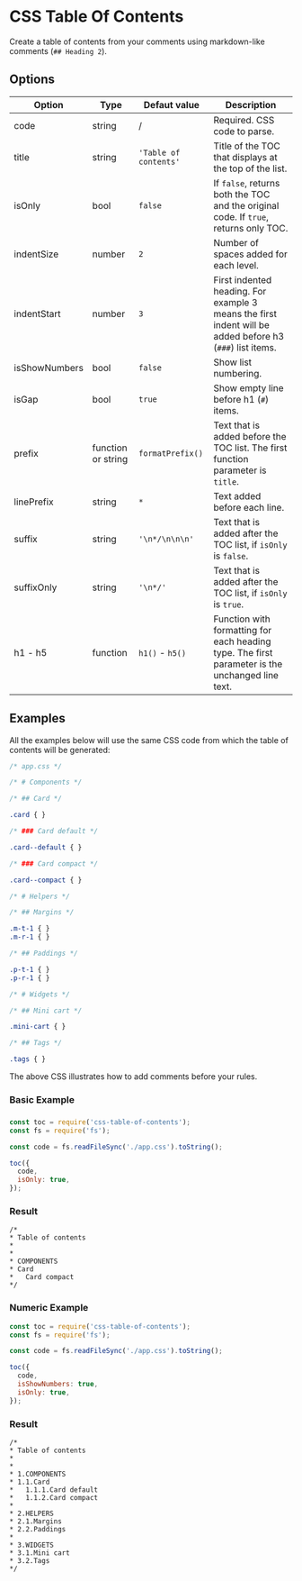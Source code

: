 # CSS Table Of Contents

Create a table of contents from your comments using markdown-like comments (`## Heading 2`).

## Options

| Option        | Type               | Defaut value          | Description                                                                                              |
| ------------- | ------------------ | --------------------- | -------------------------------------------------------------------------------------------------------- |
| code          | string             | /                     | Required. CSS code to parse.                                                                             |
| title         | string             | `'Table of contents'` | Title of the TOC that displays at the top of the list.                                                   |
| isOnly        | bool               | `false`               | If `false`, returns both the TOC and the original code. If `true`, returns only TOC.                     |
| indentSize    | number             | `2`                   | Number of spaces added for each level.                                                                   |
| indentStart   | number             | `3`                   | First indented heading. For example 3 means the first indent will be added before h3 (`###`) list items. |
| isShowNumbers | bool               | `false`               | Show list numbering.                                                                                     |
| isGap         | bool               | `true`                | Show empty line before h1 (`#`) items.                                                                   |
| prefix        | function or string | `formatPrefix()`      | Text that is added before the TOC list. The first function parameter is `title`.                         |
| linePrefix    | string             | `* `                  | Text added before each line.                                                                             |
| suffix        | string             | `'\n*/\n\n\n'`        | Text that is added after the TOC list, if `isOnly` is `false`.                                           |
| suffixOnly    | string             | `'\n*/'`              | Text that is added after the TOC list, if `isOnly` is `true`.                                            |
| h1 - h5       | function           | `h1()` - `h5()`       | Function with formatting for each heading type. The first parameter is the unchanged line text.          |

## Examples

All the examples below will use the same CSS code from which the table of contents will be generated:

```css
/* app.css */

/* # Components */

/* ## Card */

.card { }

/* ### Card default */

.card--default { }

/* ### Card compact */

.card--compact { }

/* # Helpers */

/* ## Margins */

.m-t-1 { }
.m-r-1 { }

/* ## Paddings */

.p-t-1 { }
.p-r-1 { }

/* # Widgets */

/* ## Mini cart */

.mini-cart { }

/* ## Tags */

.tags { }
```

The above CSS illustrates how to add comments before your rules.

### Basic Example

### 
```js
const toc = require('css-table-of-contents');
const fs = require('fs');

const code = fs.readFileSync('./app.css').toString();

toc({
  code,
  isOnly: true,
});
```

### Result

```
/*
* Table of contents
*
*
* COMPONENTS
* Card
*   Card compact
*/
```

### Numeric Example

```js
const toc = require('css-table-of-contents');
const fs = require('fs');

const code = fs.readFileSync('./app.css').toString();

toc({
  code,
  isShowNumbers: true,
  isOnly: true,
});
```

### Result

```
/*
* Table of contents
*
*
* 1.COMPONENTS
* 1.1.Card
*   1.1.1.Card default
*   1.1.2.Card compact
*
* 2.HELPERS
* 2.1.Margins
* 2.2.Paddings
*
* 3.WIDGETS
* 3.1.Mini cart
* 3.2.Tags
*/
```